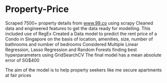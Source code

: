 # Property-Price

Scraped 7500+ property details from www.99.co using scrapy
Cleaned data and engineered features to get the data ready for modelling. This included use of RegEx
Created a Data model to predict the rent price of a Condo in Singapore on the basis of location, amenities, size, number of bathrooms and number of bedrooms 
Considered Multiple Linear Regression, Lasso Regression and Random Forests finding best hyperparameters using GridSearchCV
The final model has a mean absolute error of SG$400

The aim of the model is to help property seekers like me secure apartments at fair prices
